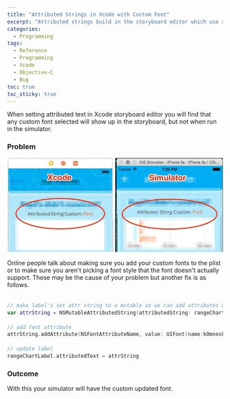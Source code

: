 ```yaml
---
title: "Attributed Strings in Xcode with Custom Font" 
excerpt: "Attributed strings build in the storyboard editor which use a custom font does not render correctly. Here are the steps to get around it"
categories:
  - Programming
tags:
  - Reference
  - Programming
  - Xcode
  - Objective-C
  - Bug
toc: true
toc_sticky: true
---
```

When setting attributed text in Xcode storyboard editor you will find that any custom font selected will show up in the storyboard, but not when run in the simulator.

### Problem
![Silvrback blog image](/assets/posts/migrated-codehatcher-blog/simulatorvsxcode_large.jpg)

Online people talk about making sure you add your custom fonts to the plist or to make sure you aren't picking a font style that the font doesn't actually support. These may be the cause of your problem but another fix is as follows.

```swift

// make label's set attr string to a mutable so we can add attributes on
var attrString = NSMutableAttributedString(attributedString: rangeChartLabel.attributedText)
    
// add font attribute
attrString.addAttribute(NSFontAttributeName, value: UIFont(name:kOmnesFontSemiBold, size: 15)!, range: NSMakeRange(0, attrString.length))

// update label    
rangeChartLabel.attributedText = attrString

```

### Outcome

With this your simulator will have the custom updated font.

